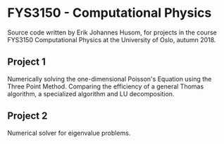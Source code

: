 # FYS3150 - Computational Physics
Source code written by Erik Johannes Husom, for projects in the course FYS3150 Computational Physics at the University of Oslo, autumn 2018.

## Project 1
Numerically solving the one-dimensional Poisson's Equation using the Three Point Method. Comparing the efficiency of a general Thomas algorithm, a specialized algorithm and LU decomposition.

## Project 2
Numerical solver for eigenvalue problems.
